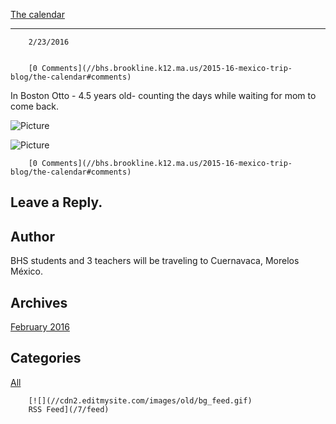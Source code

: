 [The calendar](//bhs.brookline.k12.ma.us/2015-16-mexico-trip-blog/the-calendar)

			
------------------------------------------------------------------------------------

		2/23/2016
	

		[0 Comments](//bhs.brookline.k12.ma.us/2015-16-mexico-trip-blog/the-calendar#comments)
	

In Boston Otto - 4.5 years old- counting the days while waiting for mom to come back.

 ![Picture](/uploads/8/0/1/5/801512/2844787_orig.jpg)

 ![Picture](/uploads/8/0/1/5/801512/1668177_orig.jpg)

		[0 Comments](//bhs.brookline.k12.ma.us/2015-16-mexico-trip-blog/the-calendar#comments)
	

  
  
  

Leave a Reply.
--------------

Author
------

BHS students and 3 teachers will be traveling to Cuernavaca, Morelos México.

Archives
--------

[February 2016](/2015-16-mexico-trip-blog/archives/02-2016)
		  

Categories
----------

[All](/2015-16-mexico-trip-blog/category/all)
	  

	
		[![](//cdn2.editmysite.com/images/old/bg_feed.gif)
		RSS Feed](/7/feed)
